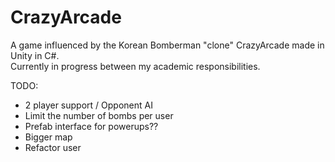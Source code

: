 # CrazyArcade

A game influenced by the Korean Bomberman "clone" CrazyArcade made in Unity in C#.    
Currently in progress between my academic responsibilities.  

TODO:  
- 2 player support / Opponent AI  
- Limit the number of bombs per user  
- Prefab interface for powerups??  
- Bigger map  
- Refactor user  
